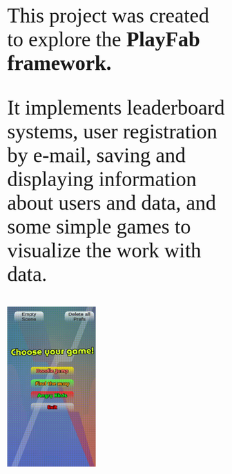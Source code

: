 <p><font size="7" face="verdana">This project was created to explore the <b>PlayFab framework.</b></p>
<p>It implements leaderboard systems, user registration by e-mail, saving and displaying information about users and data, and some simple games to visualize the work with data.</p>
<img src="https://github.com/uvazaemiy/uvazaemiy/blob/main/PetPlayfab.gif" width="205" alt="PetPlayfab">